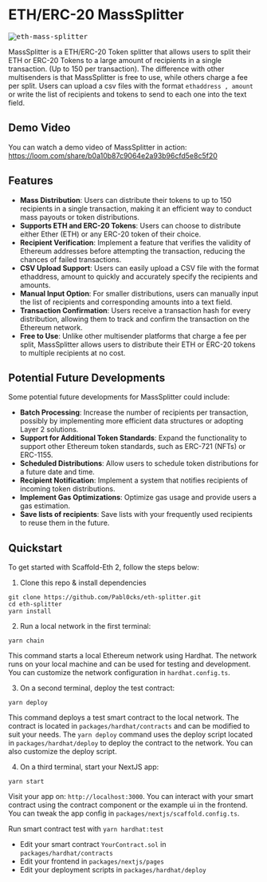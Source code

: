 # ETH/ERC-20 MassSplitter

<kbd>![eth-mass-splitter](https://user-images.githubusercontent.com/55535804/230684185-dfb2fcaa-fd13-4819-9311-7894bc27a27a.png)</kbd>

MassSplitter is a ETH/ERC-20 Token splitter that allows users to split their ETH or ERC-20 Tokens to a large amount of recipients in a single transaction. (Up to 150 per transaction).
The difference with other multisenders is that MassSplitter is free to use, while others charge a fee per split.
Users can upload a csv files with the format `ethaddress , amount` or write the list of recipients and tokens to send to each one into the text field.

## Demo Video

You can watch a demo video of MassSplitter in action:
https://loom.com/share/b0a10b87c9064e2a93b96cfd5e8c5f20

## Features

- **Mass Distribution**: Users can distribute their tokens to up to 150 recipients in a single transaction, making it an efficient way to conduct mass payouts or token distributions.
- **Supports ETH and ERC-20 Tokens**: Users can choose to distribute either Ether (ETH) or any ERC-20 token of their choice.
- **Recipient Verification**: Implement a feature that verifies the validity of Ethereum addresses before attempting the transaction, reducing the chances of failed transactions.
- **CSV Upload Support**: Users can easily upload a CSV file with the format ethaddress, amount to quickly and accurately specify the recipients and amounts.
- **Manual Input Option**: For smaller distributions, users can manually input the list of recipients and corresponding amounts into a text field.
- **Transaction Confirmation**: Users receive a transaction hash for every distribution, allowing them to track and confirm the transaction on the Ethereum network.
- **Free to Use**: Unlike other multisender platforms that charge a fee per split, MassSplitter allows users to distribute their ETH or ERC-20 tokens to multiple recipients at no cost.

## Potential Future Developments

Some potential future developments for MassSplitter could include:

- **Batch Processing**: Increase the number of recipients per transaction, possibly by implementing more efficient data structures or adopting Layer 2 solutions.
- **Support for Additional Token Standards**: Expand the functionality to support other Ethereum token standards, such as ERC-721 (NFTs) or ERC-1155.
- **Scheduled Distributions**: Allow users to schedule token distributions for a future date and time.
- **Recipient Notification**: Implement a system that notifies recipients of incoming token distributions.
- **Implement Gas Optimizations**: Optimize gas usage and provide users a gas estimation.
- **Save lists of recipients**: Save lists with your frequently used recipients to reuse them in the future.

## Quickstart

To get started with Scaffold-Eth 2, follow the steps below:

1. Clone this repo & install dependencies

```
git clone https://github.com/Pabl0cks/eth-splitter.git
cd eth-splitter
yarn install
```

2. Run a local network in the first terminal:

```
yarn chain
```

This command starts a local Ethereum network using Hardhat. The network runs on your local machine and can be used for testing and development. You can customize the network configuration in `hardhat.config.ts`.

3. On a second terminal, deploy the test contract:

```
yarn deploy
```

This command deploys a test smart contract to the local network. The contract is located in `packages/hardhat/contracts` and can be modified to suit your needs. The `yarn deploy` command uses the deploy script located in `packages/hardhat/deploy` to deploy the contract to the network. You can also customize the deploy script.

4. On a third terminal, start your NextJS app:

```
yarn start
```

Visit your app on: `http://localhost:3000`. You can interact with your smart contract using the contract component or the example ui in the frontend. You can tweak the app config in `packages/nextjs/scaffold.config.ts`.

Run smart contract test with `yarn hardhat:test`

- Edit your smart contract `YourContract.sol` in `packages/hardhat/contracts`
- Edit your frontend in `packages/nextjs/pages`
- Edit your deployment scripts in `packages/hardhat/deploy`
